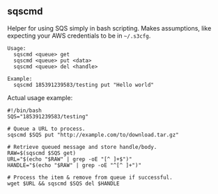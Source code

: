 sqscmd
------

Helper for using SQS simply in bash scripting. Makes assumptions, like expecting your AWS credentials to be in `~/.s3cfg`.

    Usage:
      sqscmd <queue> get
      sqscmd <queue> put <data>
      sqscmd <queue> del <handle>

    Example:
      sqscmd 185391239583/testing put "Hello world"

Actual usage example:

    #!/bin/bash
    SQS="185391239583/testing"

    # Queue a URL to process.
    sqscmd $SQS put "http://example.com/to/download.tar.gz"

    # Retrieve queued message and store handle/body.
    RAW=$(sqscmd $SQS get)
    URL="$(echo "$RAW" | grep -oE "[^ ]+$")"
    HANDLE="$(echo "$RAW" | grep -oE "^[^ ]+")"

    # Process the item & remove from queue if successful.
    wget $URL && sqscmd $SQS del $HANDLE
